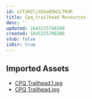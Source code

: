 ```yaml
---
id: e2T2HZljtKUa8OH1LTRdR
title: Cpq_trailhead Resources
desc: ''
updated: 1645225706388
created: 1645225706388
stub: false
isDir: true
---
```

## Imported Assets
- [CPQ Trailhead.1.jpg](/assets/cpq-trailhead.jpg)
- [CPQ Trailhead.jpg](/assets/cpq-trailhead.jpg)
